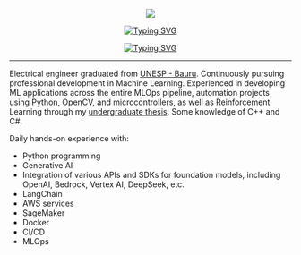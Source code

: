 <p align="center">
<a href="https://www.linkedin.com/in/adriel-bombonato/"><img src="https://user-images.githubusercontent.com/50799373/209726881-183254f6-9587-4c6d-9e9f-2a0e18e296cc.gif" /></a>
</p>

<p align="center">
<a href="https://git.io/typing-svg"><img src="https://readme-typing-svg.demolab.com?font=Fira+Code&duration=3000&pause=8000&color=A626CE&center=true&width=435&lines=Adriel+Bombonato+G.+G." alt="Typing SVG" /></a>
</p>

<p align="center">
<a href="https://git.io/typing-svg"><img src="https://readme-typing-svg.demolab.com?font=Fira+Code&duration=2000&pause=1000&color=A626CE&center=true&width=435&lines=%7C+Data+Science+%7C++Machine+Learning+%7C;%7C+Python+%7C+Electrical+Engineering+%7C;%7C+Game+Development+%7C" alt="Typing SVG" /></a>
</p>

---

Electrical engineer graduated from [UNESP - Bauru](https://www.bauru.unesp.br). Continuously pursuing professional development in Machine Learning. Experienced in developing ML applications across the entire MLOps pipeline, automation projects using Python, OpenCV, and microcontrollers, as well as Reinforcement Learning through my [undergraduate thesis](https://github.com/Adribom/TG-RL-Hospital). Some knowledge of C++ and C#.

Daily hands-on experience with:
- Python programming
- Generative AI
- Integration of various APIs and SDKs for foundation models, including OpenAI, Bedrock, Vertex AI, DeepSeek, etc.
- LangChain
- AWS services
- SageMaker
- Docker
- CI/CD
- MLOps
